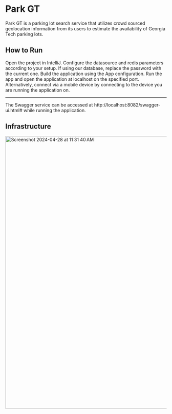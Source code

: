 # Park GT
Park GT is a parking lot search service that utilizes crowd sourced geolocation information from its users to estimate the availability of Georgia Tech parking lots.

## How to Run
Open the project in IntelliJ. Configure the datasource and redis parameters according to your setup. If using our database, replace the password with the current one. Build the application using the App configuration. Run the app and open the application at localhost on the specified port. Alternatively, connect via a mobile device by connecting to the device you are running the application on.

---
The Swagger service can be accessed at http://localhost:8082/swagger-ui.html# while running the application.

## Infrastructure
<img width="848" alt="Screenshot 2024-04-28 at 11 31 40 AM" src="https://github.com/HarrisonPW/GTParking/assets/32474200/b0c52507-54ad-46e2-b39a-f80acffdefa5">
